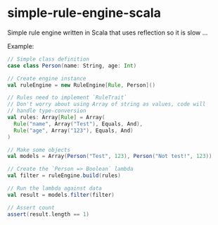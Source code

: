 # simple-rule-engine-scala

Simple rule engine written in Scala that uses reflection so it is slow ... 

Example:

```scala
// Simple class definition
case class Person(name: String, age: Int)

// Create engine instance
val ruleEngine = new RuleEngine[Rule, Person]()

// Rules need to implement `RuleTrait`
// Don't worry about using Array of string as values, code will
// handle type-conversion
val rules: Array[Rule] = Array(
  Rule("name", Array("Test"), Equals, And),
  Rule("age", Array("123"), Equals, And)
)

// Make some objects
val models = Array(Person("Test", 123), Person("Not test!", 123))

// Create the `Person => Boolean` lambda
val filter = ruleEngine.build(rules)

// Run the lambda against data
val result = models.filter(filter)

// Assert count
assert(result.length == 1)
```
